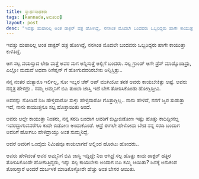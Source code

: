 ```yaml
---
title: ಸ್ವಾರ್ಥಸಾಧಕರು
tags: [kannada,ಅನುಕಂಪ]
layout: post
desc: "ಇವತ್ತು ಹುಷಾರಿಲ್ಲ ಅಂತ ಡಾಕ್ಟರ್ ಹತ್ರ ಹೋಗಿದ್ದೆ, ನನಗಿಂತ ಮೊದಲೇ ಬಂದವರು ಒಬ್ಬರಿದ್ದರು ಹಾಗೇ ಕಾಯುತ್ತಾ ಕುಳಿತಿದ್ದೆ."
---
```

ಇವತ್ತು ಹುಷಾರಿಲ್ಲ ಅಂತ ಡಾಕ್ಟರ್ ಹತ್ರ ಹೋಗಿದ್ದೆ, ನನಗಿಂತ ಮೊದಲೇ ಬಂದವರು ಒಬ್ಬರಿದ್ದರು ಹಾಗೇ ಕಾಯುತ್ತಾ ಕುಳಿತಿದ್ದೆ.

ಆಗ ಸಲ್ಪ ವಯಸ್ಸಾದ ಲೇಡಿ ಮತ್ತೆ ಅವರ ಮಗ ಅನ್ನಿಸುತ್ತೆ ಅಲ್ಲಿಗೆ ಬಂದರು. ಸಲ್ಪ ಗ್ರಾಂಡ್ ಆಗೇ ಡ್ರೆಸ್ ಮಾಡ್ಕೊಂಡಿದ್ರು, ಎಲ್ಲೋ ಮದುವೆ ಅಥವಾ ರಿಸೆಪ್ಷನ್ ಗೆ ಹೋಗುವವರಿರಬೇಕು ಅನ್ನಿಸ್ತಿತ್ತು..

ನನ್ನ ನಂತರ ಮತ್ಯಾರೂ ಇರ್ಲಿಲ್ಲ, ಸೋ ಇಬ್ಬರ ಚೆಕ್ ಅಪ್ ಮುಗಿಯೋ ತನಕ ಅವರು ಕಾಯಬೇಕಿತ್ತು ಅಷ್ಟೆ. ಅವರು ನನ್ನತ್ರ ಹೇಳಿದ್ರು.. ನಮ್ಮ ಅಮ್ಮನಿಗೆ ಬಿಪಿ ತುಂಬಾ ಜಾಸ್ತಿ ಇದೆ ಬೇಗ ತೋರಿಸಿಕೊಂಡು ಹೋಗ್ಬಿಡ್ತೀವಿ.

ಅವರನ್ನು ನೋಡಿದೆ ನಿಜ ಹೇಳ್ತಿದಾರೋ ಸುಳ್ಳು ಹೇಳ್ತಿದಾರೋ ಗೊತ್ತಾಗ್ಲಿಲ್ಲ.. ನಾನು ಹೇಳಿದೆ, ನನಗೆ ಜ್ವರ ಸುಡುತ್ತಾ ಇದೆ, ನಾನು ಕಾಯುತ್ತನೂ ಸಲ್ಪ ಹೊತ್ತಾಯಿತು ಅಂದೆ.

ಅವರು ಅಲ್ಲೇ ಕಾಯುತ್ತಾ ನಿಂತರು, ನನ್ನ ಸರದಿ ಬಂದಾಗ ಅವರಿಗೆ ಬಿಟ್ಟುಬಿಡೋಣ ಇಷ್ಟು ಹೊತ್ತು ಕಾದಿದ್ದೀನಲ್ಲ ಇವರದ್ದಾಗುವವರೆಗೂ ಕಾದೇ ಬಿಡೋಣ ಅಂದುಕೊಂಡೆ. ಆದ್ರೆ ಈಗಲೇ ಹೇಳೋದು ಬೇಡ ನನ್ನ ಸರದಿ ಬಂದಾಗ ಅವರಿಗೆ ಹೋಗಲು ಹೇಳಿದ್ರಾಯ್ತು ಅಂತ ಸುಮ್ಮನಿದ್ದೆ.

ಆದರೆ ಅವರಿಗೆ ಒಂದೈದು ನಿಮಿಷವೂ ಕಾಯಲಾಗದೆ ಅಲ್ಲಿಂದ ಹೊರಟು ಹೋದರು..

ಅವರು ಹೇಳಿದಂತೆ ಅವರ ಅಮ್ಮನಿಗೆ ಬಿಪಿ ಜಾಸ್ತಿ ಇದ್ದಿದ್ದೇ ನಿಜ ಆಗಿದ್ರೆ ಸಲ್ಪ ಹೊತ್ತು ಕಾದು ಡಾಕ್ಟರ್ ಹತ್ತಿರ ತೋರಿಸಿಕೊಂಡೇ ಹೋಗುತ್ತಿದ್ದರು, ಇನ್ನು ಸಲ್ಪ ಕಾಯಬೇಕು ಅಂದಾಗ ಬಿಪಿ ಕಮ್ಮಿ ಆಯಿತಾ? ಜನಕ್ಕೆ ಅನುಕಂಪ ತೋರಿಸ್ತಾರೆ ಅಂದರೆ  ದುರ್ಬಳಕೆ ಮಾಡಿಕೊಳ್ಳೋರೇ ಹೆಚ್ಚು ಅಂತ ಬೇಸರ ಆಯಿತು. 
